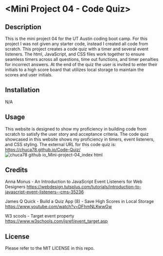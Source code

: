 # <Mini Project 04 - Code Quiz>

## Description

This is the mini project 04 for the UT Austin coding boot camp. For this project I was not given any starter code, instead I created all code from scratch. This project creates a code quiz with a timer and several event listeners. The html, JavaScript, and CSS files work together to ensure seamless timers across all questions, time out functions, and timer penalties for incorrect answers. At the end of the quiz the user is invited to enter their initials to a high score board that utilizes local storage to maintain the scores and user initials.

## Installation

N/A

## Usage

This website is designed to show my proficiency in building code from scratch to satisfy the user story and acceptance criteria. The code quiz showcased in this website shows my proficiency in timers, event listeners, and CSS styling. The external URL for this code quiz is: https://chuca78.github.io/Code-Quiz/
![chuca78 github io_Mini-project-04_index html](https://user-images.githubusercontent.com/97859682/195187049-1e8ef0dc-3dcb-4b04-ac7e-e7d06aed23c6.png)

## Credits

Anna Monus - An Introduction to JavaScript Event Listeners for Web Designers
https://webdesign.tutsplus.com/tutorials/introduction-to-javascript-event-listeners--cms-35236

James Q Quick - Build a Quiz App (8) - Save High Scores in Local Storage
https://www.youtube.com/watch?v=DFhmNLKwwGw

W3 scools - Target event property
https://www.w3schools.com/jsref/event_target.asp

## License

Please refer to the MIT LICENSE in this repo.
